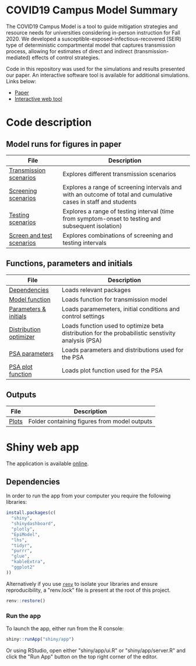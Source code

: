 # COVID19 Campus Model Summary
The COVID19 Campus Model is a tool to guide mitigation strategies and resource needs for universities considering in-person instruction for Fall 2020. We developed a susceptible-exposed-infectious-recovered (SEIR) type of deterministic compartmental model that captures transmission process, allowing for estimates of direct and indirect (transmission-mediated) effects of control strategies. 

Code in this repository was used for the simulations and results presented our paper. An interactive software tool is available for additional simulations. Links below:

* [Paper](https://www.medrxiv.org/content/10.1101/2020.06.23.20138677v2)
* [Interactive web tool](https://epimodel.shinyapps.io/covid-university/)

# Code description
## Model runs for figures in paper

| File                   | Description |
| ---------------------- | ------------- |
| [Transmission scenarios](1_transmission_explore.R)| Explores different transmission scenarios |
| [Screening scenarios](.../2_screen_explore.R)           |Explores a range of screening intervals and with an outcome of total and cumulative cases in staff and students|
| [Testing scenarios](.../3_test_explore.R)        |Explores a range of testing interval (time from symptom-onset to testing and subsequent isolation)|
| [Screen and test scenarios](.../4_testandscreen_explore.R) |Explores combinations of screening and testing intervals |


## Functions, parameters and initials

| File                   | Description |
| ---------------------- | ------------- |
| [Dependencies](.../99_dependencies.R)           | Loads relevant packages  |
| [Model function](.../99_model_func.R)        | Loads function for transmission model   |
| [Parameters & initials](.../99_parm_init_control.R) | Loads paramemeters, initial conditions and control settings  |
| [Distribution optimizer](.../99_psa_optimizedistr.R)| Loads function used to optimize beta distribution for the probabilistic senstivity analysis (PSA) |
| [PSA parameters](.../99_psa_parm.R)         | Loads parameters and distributions used for the PSA  |
| [PSA plot function](.../99_psa_plot.R)      | Loads plot function used for the PSA  |

## Outputs
| File                   | Description |
| ---------------------- | ------------- |
| [Plots](Plots.R)         | Folder containing figures from model outputs  |


# Shiny web app

The application is available [online](https://epimodel.shinyapps.io/covid-university/).

## Dependencies

In order to run the app from your computer you require the following libraries:

``` R
install.packages(c(
  "shiny",
  "shinydashboard",
  "plotly",
  "EpiModel",
  "lhs",
  "tidyr",
  "purrr",
  "glue",
  "kableExtra",
  "ggplot2"
))
```

Alternatively if you use [`renv`](https://rstudio.github.io/renv/index.html) to isolate your libraries and ensure reproducibility, a "renv.lock" file is present at the root of this project.

``` R
renv::restore()
```

### Run the app

To launch the app, either run from the R console:

``` R
shiny::runApp("shiny/app")
```

Or using RStudio, open either "shiny/app/ui.R" or "shiny/app/server.R" and click the "Run App" button on the top right corner of the editor.

